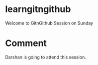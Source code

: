 # learngitngithub

Welcome to GitnGithub Session on Sunday

# Comment

Darshan is going to attend this session.
